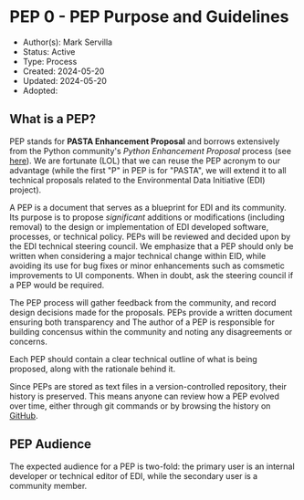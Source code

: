 # PEP 0 - PEP Purpose and Guidelines

- Author(s): Mark Servilla
- Status: Active
- Type: Process
- Created: 2024-05-20
- Updated: 2024-05-20
- Adopted:

## What is a PEP?

PEP stands for **PASTA Enhancement Proposal** and borrows extensively from the Python community's *Python Enhancement Proposal* process (see [here](https://peps.python.org/pep-0001)). We are fortunate (LOL) that we can reuse the PEP acronym to our advantage (while the first "P" in PEP is for "PASTA", we will extend it to all technical proposals related to the Environmental Data Initiative (EDI) project).

A PEP is a document that serves as a blueprint for EDI and its community. Its purpose is to propose *significant* additions or modifications (including removal) to the design or implementation of EDI developed software, processes, or technical policy. PEPs will be reviewed and decided upon by the EDI technical steering council. We emphasize that a PEP should only be written when considering a major technical change within EID, while avoiding its use for bug fixes or minor enhancements such as comsmetic improvements to UI components. When in doubt, ask the steering council if a PEP would be required.

The PEP process will gather feedback from the community, and record design decisions made for the proposals. PEPs provide a written document ensuring both transparency and  The author of a PEP is responsible for building concensus within the community and noting any disagreements or concerns.

Each PEP should contain a clear technical outline of what is being proposed, along with the rationale behind it.

Since PEPs are stored as text files in a version-controlled repository, their history is preserved. This means anyone can review how a PEP evolved over time, either through git commands or by browsing the history on [GitHub](https://github.com/PASTAplus/PEP).

## PEP Audience

The expected audience for a PEP is two-fold: the primary user is an internal developer or technical editor of EDI, while the secondary user is a community member.
